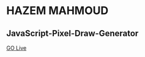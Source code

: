 
# HAZEM MAHMOUD

## JavaScript-Pixel-Draw-Generator

<a href="https://main--tubular-profiterole-df74af.netlify.app/">GO Live</a>





